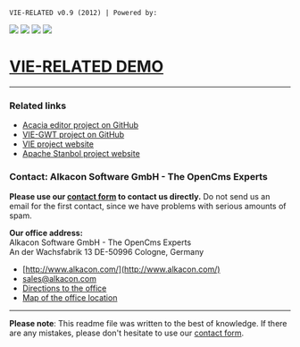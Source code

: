 `VIE-RELATED v0.9 (2012) | Powered by:`

<img src="http://www.alkacon.com/export/system/modules/org.opencms.website.template/resources/img/logo/logo_alkacon.gif" />
<img src="http://www.opencms.org/export/system/modules/org.opencms.website.template/resources/img/logo/logo_opencms.gif" />
<img src="http://www.alkacon.com/system/modules/org.opencms.website.template/resources/img/logo/iks-logo.png" />
<img src="http://www.alkacon.com/system/modules/org.opencms.website.template/resources/img/logo/vie_logo.png" />

# [VIE-RELATED DEMO](http://alkacon.github.com/vie-related/)


----------

### Related links

- [Acacia editor project on GitHub](https://github.com/alkacon/acacia-editor)
- [VIE-GWT project on GitHub](https://github.com/alkacon/vie-gwt)
- [VIE project website](http://viejs.org/)
- [Apache Stanbol project website](http://incubator.apache.org/stanbol/)


### Contact: Alkacon Software GmbH - The OpenCms Experts

<b>Please use our [contact form](http://www.alkacon.com/en/company/contact/form.html) to contact us directly.</b> Do not send us an email for the first contact, since we have problems with serious amounts of spam.

<b>Our office address:</b>  
Alkacon Software GmbH - The OpenCms Experts  
An der Wachsfabrik 13
DE-50996 Cologne, Germany

- [http://www.alkacon.com/](http://www.alkacon.com/)
- [sales@alkacon.com](mailto:sales@alkacon.com)
- [Directions to the office](http://www.alkacon.com/en/company/contact/directions.html)
- [Map of the office location](http://www.alkacon.com/en/company/contact/map.html)

-----------

**Please note**: This readme file was written to the best of knowledge. If there are any mistakes, please don't hesitate to use our [contact form](http://www.alkacon.com/en/company/contact/form.html).